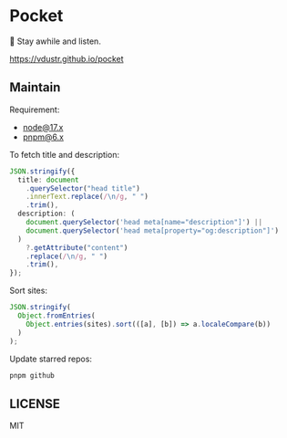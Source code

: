 # Pocket

👀 Stay awhile and listen.

<https://vdustr.github.io/pocket>

## Maintain

Requirement:

- node@17.x
- pnpm@6.x

To fetch title and description:

```ts
JSON.stringify({
  title: document
    .querySelector("head title")
    .innerText.replace(/\n/g, " ")
    .trim(),
  description: (
    document.querySelector('head meta[name="description"]') ||
    document.querySelector('head meta[property="og:description"]')
  )
    ?.getAttribute("content")
    .replace(/\n/g, " ")
    .trim(),
});
```

Sort sites:

```ts
JSON.stringify(
  Object.fromEntries(
    Object.entries(sites).sort(([a], [b]) => a.localeCompare(b))
  )
);
```

Update starred repos:

```sh
pnpm github
```

## LICENSE

MIT
